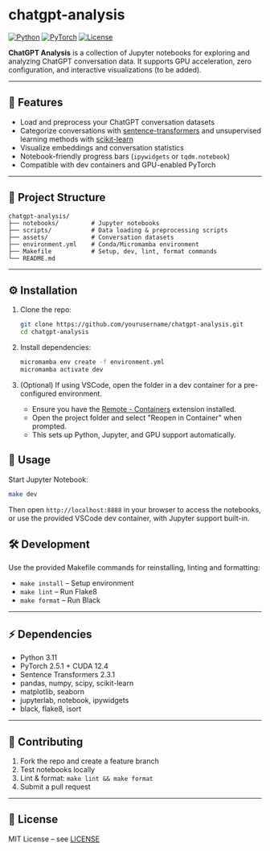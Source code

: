 # chatgpt-analysis

[![Python](https://img.shields.io/badge/python-3.11-blue)](https://www.python.org/)
[![PyTorch](https://img.shields.io/badge/pytorch-2.5.1-orange)](https://pytorch.org/)
[![License](https://img.shields.io/badge/license-MIT-green)](LICENSE)

**ChatGPT Analysis** is a collection of Jupyter notebooks for exploring and analyzing ChatGPT conversation data. It supports GPU acceleration, zero configuration, and interactive visualizations (to be added).

---

## 🚀 Features

- Load and preprocess your ChatGPT conversation datasets
- Categorize conversations with [sentence-transformers](https://www.sbert.net/) and unsupervised learning methods with [scikit-learn](https://scikit-learn.org/)
- Visualize embeddings and conversation statistics
- Notebook-friendly progress bars (`ipywidgets` or `tqdm.notebook`)
- Compatible with dev containers and GPU-enabled PyTorch

---

## 📂 Project Structure

```
chatgpt-analysis/
├── notebooks/         # Jupyter notebooks
├── scripts/           # Data loading & preprocessing scripts
├── assets/            # Conversation datasets
├── environment.yml    # Conda/Micromamba environment
├── Makefile           # Setup, dev, lint, format commands
└── README.md
```

---

## ⚙️ Installation

1. Clone the repo:

   ```sh
   git clone https://github.com/yourusername/chatgpt-analysis.git
   cd chatgpt-analysis
   ```

2. Install dependencies:

   ```sh
   micromamba env create -f environment.yml
   micromamba activate dev
   ```
3. (Optional) If using VSCode, open the folder in a dev container for a pre-configured environment. 
    - Ensure you have the [Remote - Containers](https://marketplace.visualstudio.com/items?itemName=ms-vscode-remote.remote-containers) extension installed.
    - Open the project folder and select "Reopen in Container" when prompted.
    - This sets up Python, Jupyter, and GPU support automatically.

## 📝 Usage

Start Jupyter Notebook:

```sh
make dev
```

Then open `http://localhost:8888` in your browser to access the notebooks, or use the provided VSCode dev container, with Jupyter support built-in.

## 🛠️ Development

Use the provided Makefile commands for reinstalling, linting and formatting:

- `make install` – Setup environment
- `make lint` – Run Flake8
- `make format` – Run Black

---

## ⚡ Dependencies

- Python 3.11
- PyTorch 2.5.1 + CUDA 12.4
- Sentence Transformers 2.3.1
- pandas, numpy, scipy, scikit-learn
- matplotlib, seaborn
- jupyterlab, notebook, ipywidgets
- black, flake8, isort

---

## 🤝 Contributing

1. Fork the repo and create a feature branch
2. Test notebooks locally
3. Lint & format: `make lint && make format`
4. Submit a pull request

---

## 📜 License

MIT License – see [LICENSE](LICENSE)